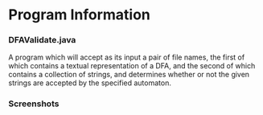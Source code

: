 # Program Information

### DFAValidate.java
A program which will accept as its input a pair of file names, the first of which contains a textual representation of a DFA, and the second of which contains a collection of strings, and determines whether or not the given strings are accepted by the specified automaton.

### Screenshots
